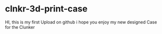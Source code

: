 # clnkr-3d-print-case
HI, this is my first Upload on github i hope you enjoy my new designed Case for the Clunker
